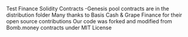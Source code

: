 Test Finance Solidity Contracts
    -Genesis pool contracts are in the distribution folder
    Many thanks to Basis Cash & Grape Finance for their open source contributions 
    Our code was forked and modified from Bomb.money contracts under MIT License 
